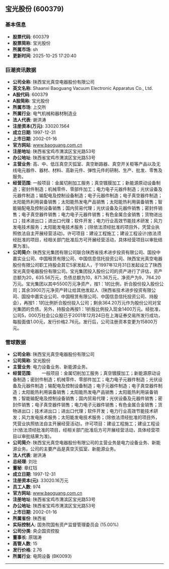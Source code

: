## 宝光股份 (600379)

### 基本信息

- **股票代码**: 600379
- **股票简称**: 宝光股份
- **所属市场**: sh
- **更新时间**: 2025-10-25 17:20:40

### 巨潮资讯数据

- **公司全称**: 陕西宝光真空电器股份有限公司
- **英文名称**: Shaanxi Baoguang Vacuum Electronic Apparatus Co., Ltd.
- **A股代码**: 600379
- **A股简称**: 宝光股份
- **所属市场**: 上交所
- **所属行业**: 电气机械和器材制造业
- **法人代表**: 谢洪涛
- **注册资本(万元)**: 33020.1564
- **成立日期**: 1997-12-31
- **上市日期**: 2002-01-16
- **官方网站**: www.baoguang.com.cn
- **注册地址**: 陕西省宝鸡市渭滨区宝光路53号
- **办公地址**: 陕西省宝鸡市渭滨区宝光路53号
- **主营业务**: 高、中、低压真空灭弧室、真空断路器、真空开关柜等产品以及无线电元器件、器材、材料、高新元件、弹性元件的研制、生产、批发、零售及服务。
- **经营范围**: 一般项目：金属切削加工服务；真空镀膜加工；新能源原动设备制造；密封件制造；机械零件、零部件加工；电力电子元器件制造；光伏设备及元器件制造；输配电及控制设备制造；电子元器件制造；电子真空器件制造；太阳能热利用装备销售；太阳能热发电产品销售；太阳能热利用装备销售；智能输配电及控制设备销售；国内贸易代理；光伏设备及元器件销售；密封件销售；电子真空器件销售；电力电子元器件销售；有色金属合金销售；货物进出口；技术进出口；进出口代理；软件开发；电力行业高效节能技术研发；风力发电技术服务；太阳能发电技术服务；(除依法须经批准的项目外，凭营业执照依法自主开展经营活动)。许可项目：建设工程施工；建设工程设计(依法须经批准的项目，经相关部门批准后方可开展经营活动，具体经营项目以审批结果为准)。
- **公司简介**: 陕西宝光集团有限公司联合陕西省技术进步投资有限公司、国投中嘉实业公司、中国租赁有限公司、中国信息信托投资公司、陕西宝光真空电器股份有限公司职工持股会其它5家发起人，于1997年12月31日发起设立了陕西宝光真空电器股份有限公司。宝光集团投入股份公司的资产进行了评估，资产总额为20，635.56万元，负债总额为10，871.36万元，净资产为9，764.20万元。宝光集团以其中5500万元净资产，按1：1的比例，折合股份投入股份公司；其余3900万元净资产转让给其他发起人（陕西省技术进步投资有限公司、国投中嘉实业公司、中国租赁有限公司、中国信息信托投资公司、持股会），再按1：1的比例折合股份投入公司；剩余364.20万元作为股份公司对宝光集团的负债。另外，持股会再按1：1折股比例投入现金1400万元。经批准，公司5，000万社会公众股已于2001年12月24日在上海证券交易所发行成功，每股面值1.00元，发行价格2.76元。发行后，公司注册资本变更为15800万元。

### 雪球数据

- **公司全称**: 陕西宝光真空电器股份有限公司
- **公司简称**: 宝光股份
- **主营业务**: 电力设备业务、新能源业务。
- **经营范围**: 　　一般项目：金属切削加工服务；真空镀膜加工；新能源原动设备制造；密封件制造；机械零件、零部件加工；电力电子元器件制造；光伏设备及元器件制造；输配电及控制设备制造；电子元器件制造；电子真空器件制造；太阳能热利用装备销售；太阳能热发电产品销售；太阳能热利用装备销售；智能输配电及控制设备销售；国内贸易代理；光伏设备及元器件销售；密封件销售；电子真空器件销售；电力电子元器件销售；有色金属合金销售；货物进出口；技术进出口；进出口代理；软件开发；电力行业高效节能技术研发；风力发电技术服务；太阳能发电技术服务；(除依法须经批准的项目外，凭营业执照依法自主开展经营活动)。许可项目：建设工程施工；建设工程设计(依法须经批准的项目，经相关部门批准后方可开展经营活动，具体经营项目以审批结果为准)。
- **公司简介**: 陕西宝光真空电器股份有限公司的主营业务是电力设备业务、新能源业务。公司的主要产品是真空灭弧室、新能源业务。
- **法人代表**: 谢洪涛
- **总经理**: 刘壮
- **董秘**: 章红钰
- **成立日期**: 1997-12-31
- **注册资本(元)**: 33020.16万元
- **员工人数**: 974
- **官方网站**: www.baoguang.com.cn
- **注册地址**: 陕西省宝鸡市渭滨区宝光路53号
- **办公地址**: 陕西省宝鸡市渭滨区宝光路53号
- **上市日期**: 2002-01-16
- **所属省份**: 陕西省
- **实际控制人**: 国务院国有资产监督管理委员会 (15.00%)
- **公司分类**: 央企国资控股
- **董事长**: 原瑞涛
- **高管人数**: 15
- **发行价格**: 2.76
- **所属行业**: 电网设备 (BK0093)

---